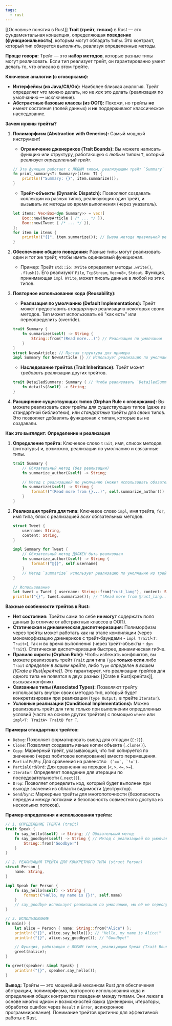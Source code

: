 ```yaml
---
tags:
  - rust
---
```

[[Основные понятия в Rust]]
**Trait (трейт, типаж)** в Rust — это фундаментальная концепция, определяющая **поведение (функциональность)**, которым могут обладать типы. Это контракт, который тип обязуется выполнить, реализуя определенные методы.

**Проще говоря:**
Трейт — это **набор методов**, которые разные типы могут реализовать. Если тип реализует трейт, он гарантированно умеет делать то, что описано в этом трейте.

**Ключевые аналогии (с оговорками):**
*   **Интерфейсы (из Java/C#/Go):** Наиболее близкая аналогия. Трейт определяет *что* можно делать, но не *как* это делать (реализация по умолчанию — исключение).
*   **Абстрактные базовые классы (из ООП):** Похожи, но трейты **не** имеют состояния (полей данных) и **не** поддерживают классическое наследование.

**Зачем нужны трейты?**
1.  **Полиморфизм (Abstraction with Generics):** Самый мощный инструмент!
    *   **Ограничение дженериков (Trait Bounds):** Вы можете написать функцию или структуру, работающую с *любым* типом `T`, который реализует *определенный трейт*.
    ```rust
    // Эта функция работает с ЛЮБЫМ типом, реализующим трейт `Summary`
    fn print_summary<T: Summary>(item: T) {
        println!("Summary: {}", item.summarize());
    }
    ```
    *   **Трейт-объекты (Dynamic Dispatch):** Позволяют создавать коллекции из разных типов, реализующих один трейт, и вызывать их методы во время выполнения (через указатель).
    ```rust
    let items: Vec<Box<dyn Summary>> = vec![
        Box::new(NewsArticle { /* ... */ }),
        Box::new(Tweet { /* ... */ }),
    ];
    for item in items {
        println!("{}", item.summarize()); // Вызов метода правильной реализации для каждого типа
    }
    ```

2.  **Обеспечение общего поведения:** Разные типы могут реализовать один и тот же трейт, чтобы иметь одинаковый функционал.
    *   Пример: Трейт `std::io::Write` определяет методы `.write()`, `.flush()`. Его реализуют `File`, `TcpStream`, `Vec<u8>`, `Stdout`. Функция, принимающая `impl Write`, может писать данные в любой из этих типов.

3.  **Повторное использование кода (Reusability):**
    *   **Реализация по умолчанию (Default Implementations):** Трейт может предоставить *стандартную* реализацию некоторых своих методов. Тип может использовать её "как есть" или переопределить (override).
    ```rust
    trait Summary {
        fn summarize(&self) -> String {
            String::from("(Read more...)") // Реализация по умолчанию
        }
    }
    struct NewsArticle; // Пустая структура для примера
    impl Summary for NewsArticle {} // Использует реализацию по умолчанию
    ```
    *   **Наследование трейтов (Trait Inheritance):** Трейт может *требовать* реализации других трейтов.
    ```rust
    trait DetailedSummary: Summary { // Чтобы реализовать `DetailedSummary`, тип ДОЛЖЕН реализовать `Summary`
        fn details(&self) -> String;
    }
    ```

4.  **Расширение существующих типов (Orphan Rule с оговорками):** Вы можете реализовать *свои* трейты для *существующих* типов (даже из стандартной библиотеки), или *стандартные* трейты для *своих* типов. Это позволяет добавлять функционал к типам, которые вы не создавали.

**Как это выглядит: Определение и реализация**

1.  **Определение трейта:** Ключевое слово `trait`, имя, список методов (сигнатуры) и, возможно, реализации по умолчанию и связанные типы.
    ```rust
    trait Summary {
        // Обязательный метод (без реализации)
        fn summarize_author(&self) -> String;

        // Метод с реализацией по умолчанию (может использовать обязательные методы)
        fn summarize(&self) -> String {
            format!("(Read more from {}...)", self.summarize_author())
        }
    }
    ```

2.  **Реализация трейта для типа:** Ключевое слово `impl`, имя трейта, `for`, имя типа, блок с реализацией *всех* обязательных методов.
    ```rust
    struct Tweet {
        username: String,
        content: String,
    }

    impl Summary for Tweet {
        // Обязательный метод ДОЛЖЕН быть реализован
        fn summarize_author(&self) -> String {
            format!("@{}", self.username)
        }
        // Метод `summarize` использует реализацию по умолчанию из трейта
    }

    // Использование
    let tweet = Tweet { username: String::from("rust_lang"), content: String::from("Rust 1.75 is out!") };
    println!("{}", tweet.summarize()); // "(Read more from @rust_lang...)"
    ```

**Важные особенности трейтов в Rust:**

*   **Нет состояния:** Трейты сами по себе **не могут** содержать поля данных (в отличие от абстрактных классов в ООП).
*   **Статическая и динамическая диспетчеризация:** Полиморфизм через трейты может работать как на этапе компиляции (через мономорфизацию дженериков с трейт-баундами - `impl Trait`/`<T: Trait>`), так и во время выполнения (через трейт-объекты - `dyn Trait`). Статическая диспетчеризация быстрее, динамическая гибче.
*   **Правило сироты (Orphan Rule):** Чтобы избежать конфликтов, вы можете реализовать трейт `Trait` для типа `Type` **только если** либо `Trait` *определен в вашем крейте*, либо `Type` *определен в вашем [[Crate в Rust|крейте]]*. Это гарантирует, что реализации трейтов для одного типа не появятся в двух разных [[Crate в Rust|крейтах]], вызывая конфликт.
*   **Связанные типы (Associated Types):** Позволяют трейту использовать внутри своих методов тип, который будет конкретизирован при реализации (`type Output;` в трейте `Iterator`).
*   **Условные реализации (Conditional Implementations):** Можно реализовать трейт для типа только при выполнении определенных условий (часто на основе других трейтов) с помощью `where` или `impl<T: TraitA> TraitB for T`.

**Примеры стандартных трейтов:**
*   `Debug`: Позволяет форматировать вывод для отладки (`{:?}`).
*   `Clone`: Позволяет создавать явные копии объекта (`.clone()`).
*   `Copy`: Маркерный трейт, указывающий, что тип копируется по значению (через побитовое копирование) вместо перемещения.
*   `PartialEq`/`Eq`: Для сравнения на равенство ``` (`==`, `!=`)```.
*   `PartialOrd`/`Ord`: Для сравнения на порядок (`<`, `>`, `<=`, `>=`).
*   `Iterator`: Определяет поведение для итерации по последовательности (`.next()`).
*   `Drop`: Позволяет определить код, который будет выполнен при выходе значения из области видимости (деструктор).
*   `Send`/`Sync`: Маркерные трейты для многопоточности (безопасность передачи между потоками и безопасность совместного доступа из нескольких потоков).

**Пример определения и использования трейта:**

```rust
// 1. ОПРЕДЕЛЕНИЕ ТРЕЙТА (trait)
trait Speak {
    fn say_hello(&self) -> String; // Обязательный метод
    fn say_goodbye(&self) -> String { // Метод с реализацией по умолчанию
        String::from("Goodbye!")
    }
}

// 2. РЕАЛИЗАЦИЯ ТРЕЙТА ДЛЯ КОНКРЕТНОГО ТИПА (struct Person)
struct Person {
    name: String,
}

impl Speak for Person {
    fn say_hello(&self) -> String {
        format!("Hello, my name is {}!", self.name)
    }
    // say_goodbye использует реализацию по умолчанию, мы её не переопределяем
}

// 3. ИСПОЛЬЗОВАНИЕ
fn main() {
    let alice = Person { name: String::from("Alice") };
    println!("{}", alice.say_hello()); // "Hello, my name is Alice!"
    println!("{}", alice.say_goodbye()); // "Goodbye!"

    // Функция, работающая с ЛЮБЫМ типом, реализующим Speak (Trait Bound)
    greet(&alice);
}

fn greet(speaker: &impl Speak) {
    println!("{}", speaker.say_hello());
}
```
**Вывод:** Трейты — это мощнейший механизм Rust для обеспечения абстракции, полиморфизма, повторного использования кода и определения общих контрактов поведения между типами. Они лежат в основе многих идиом и возможностей языка (дженерики, итераторы, обработка ошибок через `Result` и `Error`, асинхронное программирование). Понимание трейтов критично для эффективной работы с Rust.
